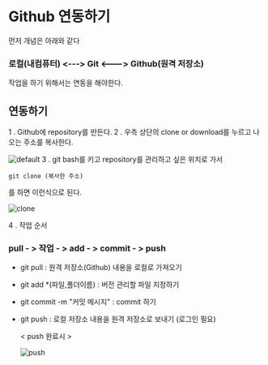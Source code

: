 # Github 연동하기

먼저 개념은 아래와 같다

### **로컬(내컴퓨터) <---> Git <---> Github(원격 저장소)**

작업을 하기 위해서는 연동을 해야한다.

## 연동하기

1 . Github에 repository를 만든다.
2 . 우측 상단의 clone or download를 누르고 나오는 주소를 복사한다.
  
	
![default](https://user-images.githubusercontent.com/33515697/43196067-c785367a-9041-11e8-8383-c65bb29b0d23.JPG)
3 . git bash를 키고 repository를 관리하고 싶은 위치로 가서
```
git clone (복사한 주소)
```
를 하면 이런식으로 된다.

![clone](https://user-images.githubusercontent.com/33515697/43196637-9b638e6e-9043-11e8-92da-bf59bf208429.JPG)

4 . 작업 순서

###  pull - > 작업 - > add - > commit  - > push
- git pull : 원격 저장소(Github) 내용을 로컬로 가져오기
- git add *(파일,폴더이름) : 버전 관리할 파일 지정하기
-  git commit -m "커밋 메시지" : commit 하기
- git push : 로컬 저장소 내용을 원격 저장소로 보내기 (로그인 필요)

	< push 완료시 >
	
  ![push](https://user-images.githubusercontent.com/33515697/43197074-fdf457e2-9044-11e8-971e-bb3c82855390.JPG)

 
 
